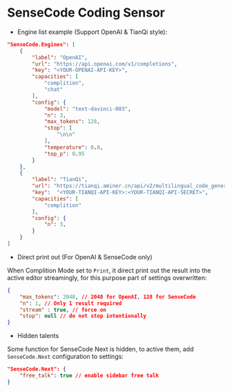 # SenseCode Coding Sensor

* Engine list example (Support OpenAI & TianQi style):

```json
"SenseCode.Engines": [
    {
        "label": "OpenAI",
        "url": "https://api.openai.com/v1/completions",
        "key": "<YOUR-OPENAI-API-KEY>",
        "capacities": [
            "complition",
            "chat"
        ],
        "config": {
            "model": "text-davinci-003",
            "n": 3,
            "max_tokens": 128,
            "stop": [
                "\n\n"
            ],
            "temperature": 0.8,
            "top_p": 0.95
        }
    },
    {
        "label": "TianQi",
        "url": "https://tianqi.aminer.cn/api/v2/multilingual_code_generate_adapt",
        "key":  "<YOUR-TIANQI-API-KEY>:<YOUR-TIANQI-API-SECRET>",
        "capacities": [
            "complition"
        ],
        "config": {
            "n": 3,
        }
    }
]
```

* Direct print out (For OpenAI & SenseCode only)

When Complition Mode set to `Print`, it direct print out the result into the active editor streamingly, for this purpose part of settings overwritten:

```json
{
    "max_tokens": 2048, // 2048 for OpenAI, 128 for SenseCode
    "n": 1, // Only 1 result required
    "stream" : true, // force on
    "stop": null // do not stop intentionally
}
```

* Hidden talents

Some function for SenseCode Next is hidden, to active them, add `SenseCode.Next` configuration to settings:

```json
"SenseCode.Next": {
    "free_talk": true // enable sidebar free talk
}
```